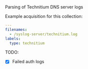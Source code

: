 Parsing of Technitium DNS server logs

Example acquisition for this collection:
```yaml
---
filenames:
  - /syslog-server/technitium.log
labels:
  type: technitium
```

TODO:
- [x] Failed auth logs